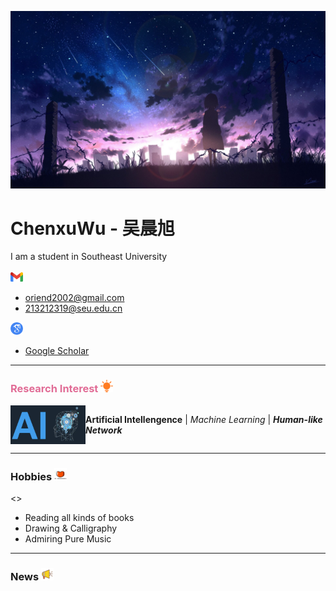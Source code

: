 <p align="center">
  <img src="./_Pictures/title_image.jpg" >
</p>

<h1>
  ChenxuWu - 吴晨旭
</h1>
<!--
  if center use <h1 align="center">
-->

I am a student in Southeast University  
<br>
<img src="./_Pictures/gmail_icon.png" width="20px"> 

- oriend2002@gmail.com
- 213212319@seu.edu.cn
<img src="./_Pictures/google_scholar_icon.png" width="20px">

- [Google Scholar](https://scholar.google.com/citations?user=zF4AHKQAAAAJ&hl=zh-CN&authuser=1 "Google Scholar")

***

<h3>
    <p> 
      <font color=#e16c96> Research Interest </font> <img src="./_Pictures/research_insterest.png" width="20px">
    </p>
</h3>

<div style="display:flex">
  <img align="right" alt="coding_img" width="120" src="./_Pictures/ai.png" width="20px">
  
**Artificial Intellengence** | *Machine Learning* | ***Human-like Network***

<br>
  </p>
</div>
<!--  
  <em> Artificial Intellengence </em> | <strong> Machine Learning </strong> | <em> <strong> Human-like Network </strong> </em>
-->

***

<h3>
  <p>
    Hobbies <img src="./_Pictures/hobbies.png" width="20px">
  </p>
</h3>

<div>
  <>
</p>
  
- Reading all kinds of books
- Drawing & Calligraphy
- Admiring Pure Music
</div>

***

<h3>
  <p>
    News <img src="./_Pictures/news.png" width="20px">
  </p>
</h3>




